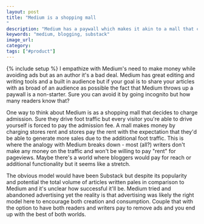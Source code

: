 ```yaml
---
layout: post
title: "Medium is a shopping mall
"
description: "Medium has a paywall which makes it akin to a mall that charges an admission fee. They tried and abandoned advertising yet it was the right model here."
keywords: "medium, blogging, substack"
image_url: 
category: 
tags: ["#product"]
---
```

{% include setup %}
I empathize with Medium's need to make money while avoiding ads but as an author it's a bad deal. Medium has great editing and writing tools and a built in audience but if your goal is to share your articles with as broad of an audience as possible the fact that Medium throws up a paywall is a non-starter. Sure you can avoid it by going incognito but how many readers know that?

One way to think about Medium is as a shopping mall that decides to charge admission. Sure they drive foot traffic but every visitor you're able to drive yourself is forced to pay the admission fee. A mall makes money by charging stores rent and stores pay the rent with the expectation that they'd be able to generate more sales due to the additional foot traffic. This is where the analogy with Medium breaks down - most (all?) writers don't make any money on the traffic and won't be willing to pay "rent" for pageviews. Maybe there's a world where bloggers would pay for reach or additional functionality but it seems like a stretch.

The obvious model would have been Substack but despite its popularity and potential the total volume of articles written pales in comparison to Medium and it's unclear how successful it'll be. Medium tried and abandoned advertising yet the reality is that advertising was likely the right model here to encourage both creation and consumption. Couple that with the option to have both readers and writers pay to remove ads and you end up with the best of both worlds.
